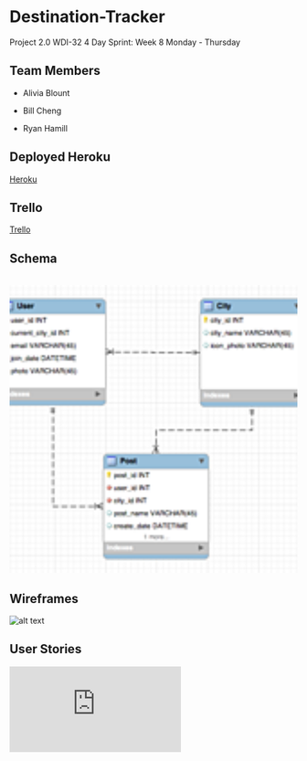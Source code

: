 # Destination-Tracker
Project 2.0 WDI-32
4 Day Sprint: Week 8 Monday - Thursday

## Team Members
- Alivia Blount

- Bill Cheng

- Ryan Hamill

## Deployed Heroku
[Heroku](https://destination-tracker.herokuapp.com/)

## Trello
[Trello](https://trello.com/gavagabond)

## Schema
<br><img src="https://github.com/amblount/destination-tracker/blob/master/images/vagabond-schema.png" width="600">

## Wireframes
![alt text](https://github.com/sf-wdi-gaia/project-vagabond/blob/master/wireframes.png)

## User Stories
![alt text](https://github.com/sf-wdi-gaia/project-vagabond/blob/master/user-stories.md)





